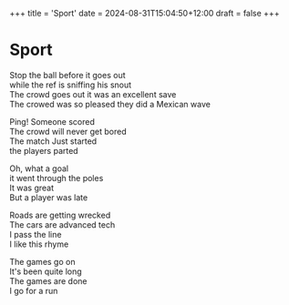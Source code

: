 +++
title = 'Sport'
date = 2024-08-31T15:04:50+12:00
draft = false
+++

# Sport

Stop the ball before it goes out \
while the ref is sniffing his snout \
The crowd goes out it was an excellent save \
The crowed was so pleased they did a Mexican wave

Ping! Someone scored \
The crowd will never get bored \
The match Just started \
the players parted

Oh, what a goal \
it went through the poles \
It was great \
But a player was late

Roads are getting wrecked \
The cars are advanced tech \
I pass the line \
I like this rhyme

The games go on \
It's been quite long \
The games are done \
I go for a run